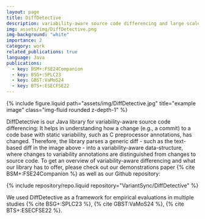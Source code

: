 ```yaml
---
layout: page
title: DiffDetective
description: variability-aware source code differencing and large scale empirical evaluations on git repositories
img: assets/img/DiffDetective.png
img-background: "white"
importance: 2
category: work
related_publications: true
language: Java
publications:
  - key: BSM+:FSE24Companion
  - key: BSG+:SPLC23
  - key: GBST:VaMoS24
  - key: BTS+:ESECFSE22
---
```


<div class="row justify-content-sm-center">
    <div class="col-sm-2 mt-3 mt-md-0">
    </div>
    <div class="col-sm-8 mt-3 mt-md-0">
        {% include figure.liquid path="assets/img/DiffDetective.jpg" title="example image" class="img-fluid rounded z-depth-1" %}
    </div>
    <div class="col-sm-2 mt-3 mt-md-0">
    </div>
</div>

DiffDetective is our Java library for variability-aware source code differencing:
It helps in understanding how a change (e.g., a commit) to a code base with static variability, such as C preprocessor annotations, has changed.
Therefore, the library parses a generic diff - such as the text-based diff in the image above - into a variability-aware data-structure, where changes to variability annotations are distinguished from changes to source code.
To get an overview of variability-aware differencing and what our library has to offer, please check out our demonstrations paper {% cite BSM+:FSE24Companion %} as well as our Github repository:

<div class="row justify-content-sm-center">
{% include repository/repo.liquid repository="VariantSync/DiffDetective" %}
</div>

We used DiffDetective as a framework for empirical evaluations in multiple studies {% cite BSG+:SPLC23 %}, {% cite GBST:VaMoS24 %}, {% cite BTS+:ESECFSE22 %}.

